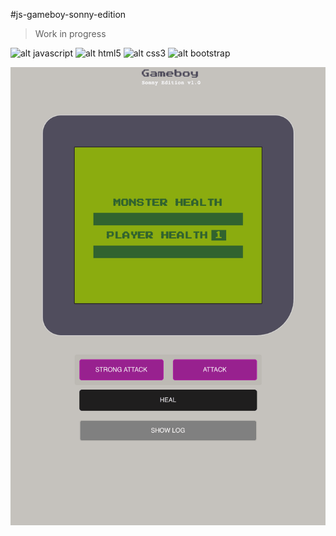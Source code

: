 #js-gameboy-sonny-edition
> Work in progress

![alt javascript](https://img.shields.io/badge/Made%20with-Javascript-%23F7DF1E?style=flat-square&logo=javascript)
![alt html5](https://img.shields.io/badge/Made%20with-HTML5-%23E34F26?style=flat-square&logo=html5)
![alt css3](https://img.shields.io/badge/Made%20with-CSS3-%231572B6?style=flat-square&logo=css3&logoColor=%231572B6)
![alt bootstrap](https://img.shields.io/badge/Made%20with-Bootstrap%204-%23563D7C?style=flat-square&logo=bootstrap&logoColor=%23563D7C)

![alt text](images/preview.png)